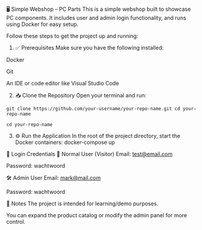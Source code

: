 🖥️ Simple Webshop – PC Parts
This is a simple webshop built to showcase PC components. It includes user and admin login functionality, and runs using Docker for easy setup.

Follow these steps to get the project up and running:

1. ✅ Prerequisites
Make sure you have the following installed:

Docker

Git

An IDE or code editor like Visual Studio Code

2. 📥 Clone the Repository
Open your terminal and run:

``` git clone https://github.com/your-username/your-repo-name.git cd your-repo-name ```

``` cd your-repo-name ``` 

3. ⚙️ Run the Application
In the root of the project directory, start the Docker containers:
docker-compose up

🔐 Login Credentials
👤 Normal User (Visitor)
Email: test@email.com

Password: wachtwoord

🛠️ Admin User
Email: mark@mail.com

Password: wachtwoord

📝 Notes
The project is intended for learning/demo purposes.

You can expand the product catalog or modify the admin panel for more control.


